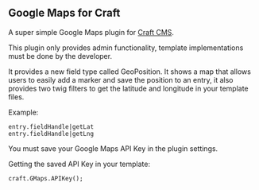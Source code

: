 Google Maps for Craft
---------------------

A super simple Google Maps plugin for [Craft CMS](http://buildwithcraft.com/).

This plugin only provides admin functionality, template implementations must be done by the developer.

It provides a new field type called GeoPosition. It shows a map that allows users to easily add a marker and save the position to an entry, it also provides two twig filters to get the latitude and longitude in your template files.

Example:

	entry.fieldHandle|getLat
	entry.fieldHandle|getLng

You must save your Google Maps API Key in the plugin settings.

Getting the saved API Key in your template:

	craft.GMaps.APIKey();
